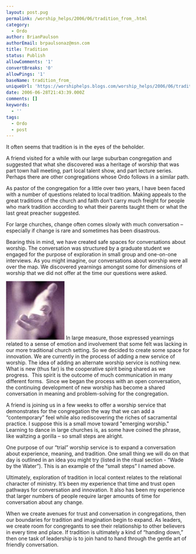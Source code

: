 ```yaml
---
layout: post.pug
permalink: /worship_helps/2006/06/tradition_from_.html 
category:
  - Ordo
author: BrianPaulson
authorEmail: brpaulsonaz@msn.com
title: Tradition
status: Publish
allowComments: '1'
convertBreaks: '0'
allowPings: '1'
baseName: tradition_from_
uniqueUrl: 'https://worshiphelps.blogs.com/worship_helps/2006/06/tradition_from_.html '
date: 2006-06-28T21:43:39.000Z
comments: []
keywords:
  - ''
tags:
  - Ordo
  - post
---
```

It often seems that tradition is in the eyes of the beholder.

A friend visited for a while with our large suburban congregation and suggested that what she discovered was a heritage of worship that was part town hall meeting, part local talent show, and part lecture series. Perhaps there are other congregations whose Ordo follows in a similar path.

As pastor of the congregation for a little over two years, I have been faced with a number of questions related to local tradition. Making appeals to the great traditions of the church and faith don’t carry much freight for people who mark tradition according to what their parents taught them or what the last great preacher suggested.

For large churches, change often comes slowly with much conversation – especially if change is rare and sometimes has been disastrous.

Bearing this in mind, we have created safe spaces for conversations about worship. The conversation was structured by a graduate student we engaged for the purpose of exploration in small group and one-on-one interviews. As you might imagine, our conversations about worship were all over the map. We discovered yearnings amongst some for dimensions of worship that we did not offer at the time our questions were asked.

[![Openhand_2](/img/openhand_2.jpg "Openhand_2")](/img/shared/openhand_2.jpg) In large measure, those expressed yearnings related to a sense of emotion and involvement that some felt was lacking in our more traditional church setting. So we decided to create some space for innovation. We are currently in the process of adding a new service of worship. The idea of adding an alternate worship service is nothing new.  What is new (thus far) is the cooperative spirit being shared as we progress.  This spirit is the outcome of much communication in many different forms.  Since we began the process with an open conversation, the continuing development of new worship has become a shared conversation in meaning and problem-solving for the congregation.

A friend is joining us in a few weeks to offer a worship service that demonstrates for the congregation the way that we can add a “contemporary” feel while also rediscovering the riches of sacramental practice. I suppose this is a small move toward "emerging worship." Learning to dance in large churches is, as some have coined the phrase, like waltzing a gorilla – so small steps are alright.

One purpose of our “trial” worship service is to expand a conversation about experience, meaning, and tradition. One small thing we will do on that day is outlined in an idea you might try (listed in the ritual section - “Wade by the Water”). This is an example of the “small steps” I named above.

Ultimately, exploration of tradition in local context relates to the relational character of ministry. It’s been my experience that time and trust open pathways for conversation and innovation. It also has been my experience that larger numbers of people require larger amounts of time for conversation about any change.

When we create avenues for trust and conversation in congregations, then our boundaries for tradition and imagination begin to expand. As leaders, we create room for congregants to see their relationship to other believers in every time and place. If tradition is ultimately a kind of “handing down,” then one task of leadership is to join hand to hand through the gentle art of friendly conversation.